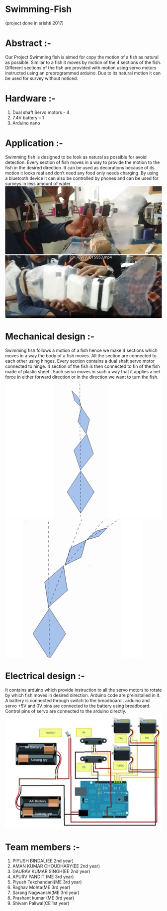 # Swimming-Fish
(project done in srishti 2017)


# Abstract :-
Our Project Swimming fish is aimed for copy the motion of a fish as natural as possible.  Similar to a fish it moves by motion of the 4 sections of the fish.  Different sections of the fish are provided with motion using servo motors instructed using an preprogrammed arduino.  Due to its natural motion it can be used for survey without noticed.


# Hardware :-
1. Dual shaft Servo motors - 4
2. 7.4V battery – 1
3. Arduino nano


# Application :-
Swimming fish is designed to be look as natural as possible for avoid detection. Every section of fish moves in a way to provide the motion to the fish in the desired direction. It can be used as decorations because of its motion it looks real and don’t need any food only needs charging. By using a bluetooth device it can also be controlled by phones and can be used for surveys in less amount of water
![](image1.png)
![](image2.png)

# Mechanical design :-
Swimming fish follows a motion of a fish hence we make 4 sections which moves in a way the body of a fish moves. All the section are connected to each other using hinges. Every section contains a dual shaft servo motor connected to hinge. 4 section of the fish is then connected to fin of the fish made of plastic sheet . Each servo moves in such a way that it applies a net force in either forward direction or in the direction we want to turn the fish.
![](image3.png)
![](image4.png)

# Electrical design :-
It contains arduino which provide instruction to all the servo motors to rotate by which fish moves in desired direction. Arduino code are preinstalled in it. A battery is connected through switch to the breadboard . arduino and servo +5V and 0V pins are connected to the battery using breadboard. Control pins of servo are connected to the arduino directly.
![](image5.png)

# Team members :-
1. PIYUSH BINDAL(EE 2nd year)
2. AMAN KUMAR CHOUDHARY(EE 2nd year)
3. GAURAV KUMAR SINGH(EE 2nd year)
4. APURV PANDIT (ME 3rd year)
5. Piyush Tekchandani(ME 3rd year)
6. Raghav Mohta(ME 3rd year)
7. Sarang Nagwanshi(ME 3rd year)
8. Prashant kumar (ME 3rd year)
9. Shivam Paliwal(CE 1st year)
